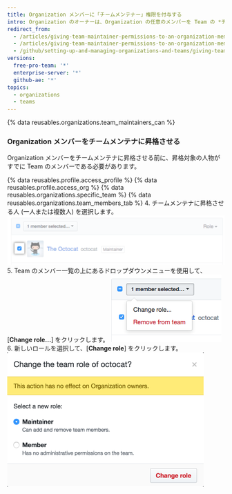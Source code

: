 ```yaml
---
title: Organization メンバーに「チームメンテナー」権限を付与する
intro: Organization のオーナーは、Organization の任意のメンバーを Team の *チームメンテナー* に昇格させて、Organization のオーナーが持ついくつかの権限を付与することができます。
redirect_from:
  - /articles/giving-team-maintainer-permissions-to-an-organization-member-early-access-program/
  - /articles/giving-team-maintainer-permissions-to-an-organization-member
  - /github/setting-up-and-managing-organizations-and-teams/giving-team-maintainer-permissions-to-an-organization-member
versions:
  free-pro-team: '*'
  enterprise-server: '*'
  github-ae: '*'
topics:
  - organizations
  - teams
---
```

{% data reusables.organizations.team_maintainers_can %}

### Organization メンバーをチームメンテナに昇格させる

Organization メンバーをチームメンテナに昇格させる前に、昇格対象の人物がすでに Team のメンバーである必要があります。

{% data reusables.profile.access_profile %}
{% data reusables.profile.access_org %}
{% data reusables.organizations.specific_team %}
{% data reusables.organizations.team_members_tab %}
4. チームメンテナに昇格させる人 (一人または複数人) を選択します。 ![Organization メンバーの横のチェックボックス](/assets/images/help/teams/team-member-check-box.png)
5. Team のメンバー一覧の上にあるドロップダウンメニューを使用して、[**Change role...**] をクリックします。 ![ロールを変更するオプションのあるドロップダウンメニュー](/assets/images/help/teams/bulk-edit-drop-down.png)
6. 新しいロールを選択して、[**Change role**] をクリックします。 ![メンテナーまたはメンバーのロールのラジオボタン](/assets/images/help/teams/team-role-modal.png)
